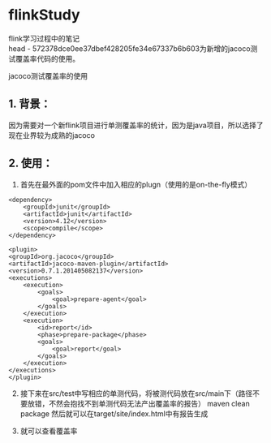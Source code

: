 # flinkStudy
flink学习过程中的笔记   
head - 572378dce0ee37dbef428205fe34e67337b6b603为新增的jacoco测试覆盖率代码的使用。

jacoco测试覆盖率的使用
## 1. 背景：
因为需要对一个新flink项目进行单测覆盖率的统计，因为是java项目，所以选择了现在业界较为成熟的jacoco
## 2. 使用：  
   1. 首先在最外面的pom文件中加入相应的plugn（使用的是on-the-fly模式）       


    <dependency>
        <groupId>junit</groupId>
        <artifactId>junit</artifactId>
        <version>4.12</version>
        <scope>compile</scope>
    </dependency>
    
    <plugin>
    <groupId>org.jacoco</groupId>
    <artifactId>jacoco-maven-plugin</artifactId>
    <version>0.7.1.201405082137</version>
    <executions>
        <execution>
            <goals>
                <goal>prepare-agent</goal>
            </goals>
        </execution>
        <execution>
            <id>report</id>
            <phase>prepare-package</phase>
            <goals>
                <goal>report</goal>
            </goals>
        </execution>
    </executions>
    </plugin>


2.  接下来在src/test中写相应的单测代码，将被测代码放在src/main下（路径不要放错，不然会抱找不到单测代码无法产出覆盖率的报告）
maven clean package 然后就可以在target/site/index.html中有报告生成

3. 就可以查看覆盖率
